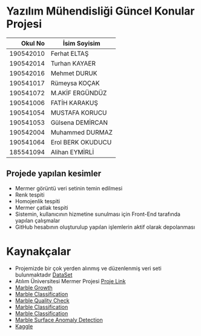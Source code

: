 # Yazılım Mühendisliği Güncel Konular Projesi

| Okul No| İsim Soyisim |
|---------:|---------------|
|190542010|    Ferhat ELTAŞ
|190542014|    Turhan KAYAER
|190542016|    Mehmet DURUK
|190541017|    Rümeysa KOÇAK
|190541072|    M.AKİF ERGÜNDÜZ
|190541006|    FATİH KARAKUŞ
|190541054|    MUSTAFA KORUCU
|190541053|    Gülsena DEMİRCAN
|190542004|    Muhammed DURMAZ
|190541064|    Erol BERK OKUDUCU
|185541094|    Alihan EYMİRLİ


## Projede yapılan kesimler
   - Mermer görüntü veri setinin temin edilmesi 
   - Renk tespiti 
   - Homojenlik tespiti
   - Mermer çatlak tespiti 
   - Sistemin, kullanıcının hizmetine sunulması için Front-End tarafında yapılan çalışmalar
   - GitHub hesabının oluşturulup yapılan işlemlerin aktif olarak depolanması
 
# Kaynakçalar
- Projemizde bir çok yerden alınmış ve düzenlenmiş veri seti bulunmaktadır [DataSet](https://github.com/DURUK-Mehmet/Artificial_Intelligence_Project/tree/master/Mermer-Analizleri)
- Atılım Üniversitesi Mermer Projesi [Proje Link](https://github.com/usmertihsan/Marble-Classification-Using-Deep-Learning-)
- [Marble Growth](https://github.com/mgurdal/marble-growth)
- [Marble Classification](https://github.com/erhanturan1991/MarbleClassification)
- [Marble Quality Check](https://github.com/VidyaMS/marble_quality_check)
- [Marble Classification](https://github.com/Msefasenbani/Marble-Classification-with-Deep-Learning)
- [Marble Classification](https://github.com/mehmetsametdurgun/Marble-Classification)
- [Marble Surface Anomaly Detection](https://github.com/AlbertoPazzaia/Marble-Surface-Anomaly-Detection)
- [Kaggle](https://www.kaggle.com/)



